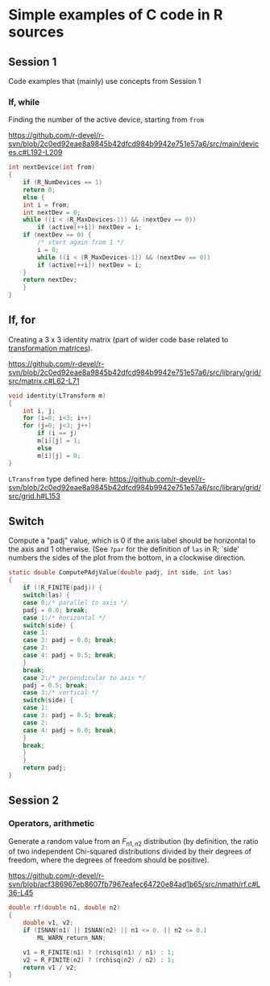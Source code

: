 # Simple examples of C code in R sources

## Session 1

Code examples that (mainly) use concepts from Session 1

### If, while

Finding the number of the active device, starting from `from`

https://github.com/r-devel/r-svn/blob/2c0ed92eae8a9845b42dfcd984b9942e751e57a6/src/main/devices.c#L192-L209

```c
int nextDevice(int from)
{
    if (R_NumDevices == 1)
	return 0;
    else {
	int i = from;
	int nextDev = 0;
	while ((i < (R_MaxDevices-1)) && (nextDev == 0))
	    if (active[++i]) nextDev = i;
	if (nextDev == 0) {
	    /* start again from 1 */
	    i = 0;
	    while ((i < (R_MaxDevices-1)) && (nextDev == 0))
		if (active[++i]) nextDev = i;
	}
	return nextDev;
    }
}
```

## If, for

Creating a 3 x 3 identity matrix (part of wider code base related to [transformation matrices](https://en.wikipedia.org/wiki/Transformation_matrix)). 

https://github.com/r-devel/r-svn/blob/2c0ed92eae8a9845b42dfcd984b9942e751e57a6/src/library/grid/src/matrix.c#L62-L71

```c
void identity(LTransform m) 
{
    int i, j;
    for (i=0; i<3; i++) 
	for (j=0; j<3; j++)
	    if (i == j)
		m[i][j] = 1;
	    else
		m[i][j] = 0;
}
```

`LTransfrom` type defined here: https://github.com/r-devel/r-svn/blob/2c0ed92eae8a9845b42dfcd984b9942e751e57a6/src/library/grid/src/grid.h#L153

## Switch 

Compute a "padj" value, which is 0 if the axis label should be horizontal to the axis and 1 otherwise. (See `?par` for the definition of `las` in R; 
`side' numbers the sides of the plot from the bottom, in a clockwise direction.

```c
static double ComputePAdjValue(double padj, int side, int las)
{
    if (!R_FINITE(padj)) {
    switch(las) {
    case 0:/* parallel to axis */
	padj = 0.0; break;
    case 1:/* horizontal */
	switch(side) {
	case 1:
	case 3: padj = 0.0; break;
	case 2:
	case 4: padj = 0.5; break;
	}
	break;
    case 2:/* perpendicular to axis */
	padj = 0.5; break;
    case 3:/* vertical */
	switch(side) {
	case 1:
	case 3: padj = 0.5; break;
	case 2:
	case 4: padj = 0.0; break;
	}
	break;
    }
    }
    return padj;
}
```

## Session 2

### Operators, arithmetic 

Generate a random value from an $F_{n1, n2}$ distribution (by definition, the ratio of two independent Chi-squared 
distributions divided by their degrees of freedom, where the degrees of freedom should be positive). 

https://github.com/r-devel/r-svn/blob/acf386967eb8607fb7967eafec64720e84ad1b65/src/nmath/rf.c#L36-L45

```c
double rf(double n1, double n2)
{
    double v1, v2;
    if (ISNAN(n1) || ISNAN(n2) || n1 <= 0. || n2 <= 0.)
        ML_WARN_return_NAN;

    v1 = R_FINITE(n1) ? (rchisq(n1) / n1) : 1;
    v2 = R_FINITE(n2) ? (rchisq(n2) / n2) : 1;
    return v1 / v2;
}
```
